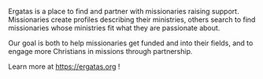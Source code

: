 
Ergatas is a place to find and partner with missionaries raising support. Missionaries create profiles describing their ministries, others search to find missionaries whose ministries fit what they are passionate about.

Our goal is both to help missionaries get funded and into their fields, and to engage more Christians in missions through partnership.

Learn more at https://ergatas.org !
